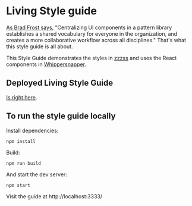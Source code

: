 # Living Style guide

[As Brad Frost says](http://atomicdesign.bradfrost.com/chapter-4/#pitching-patterns), "Centralizing UI components in a pattern library establishes a shared vocabulary for everyone in the organization, and creates a more collaborative workflow across all disciplines." That's what this style guide is all about.

This Style Guide demonstrates the styles in [zzzss](https://www.npmjs.com/package/zzzss) and uses the React components in [Whippersnapper](https://www.npmjs.com/package/whippersnapper).

## Deployed Living Style Guide
[Is right here](https://living-style-guide.firebaseapp.com/).

## To run the style guide locally
Install dependencies:
```
npm install
```

Build:
```
npm run build
```

And start the dev server:
```
npm start
```

Visit the guide at http://localhost:3333/
